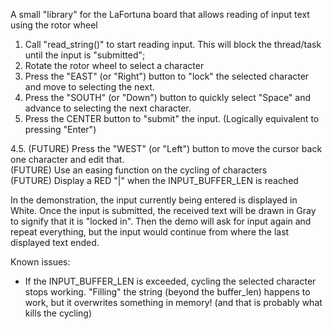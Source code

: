 A small "library" for the LaFortuna board that allows reading of input text using the rotor wheel

1. Call "read_string()" to start reading input. 
    This will block the thread/task until the input is "submitted";
2. Rotate the rotor wheel to select a character
3. Press the "EAST" (or "Right") button to "lock" the selected character and move to selecting the next.
4. Press the "SOUTH" (or "Down") button to quickly select "Space" and advance to selecting the next character.
5. Press the CENTER button to "submit" the input. (Logically equivalent to pressing "Enter")

4.5. (FUTURE) Press the "WEST" (or "Left") button to move the cursor back one character and edit that.
<br>(FUTURE) Use an easing function on the cycling of characters
<br>(FUTURE) Display a RED "|" when the INPUT_BUFFER_LEN is reached

In the demonstration, the input currently being entered is displayed in White. Once the input is submitted, the received text will be drawn in Gray to signify that it is "locked in". Then the demo will ask for input again and repeat everything, but the input would continue from where the last displayed text ended.

Known issues:
- If the INPUT_BUFFER_LEN is exceeded, cycling the selected character stops working. "Filling" the string (beyond the buffer_len) happens to work, but it overwrites something in memory! (and that is probably what kills the cycling)
